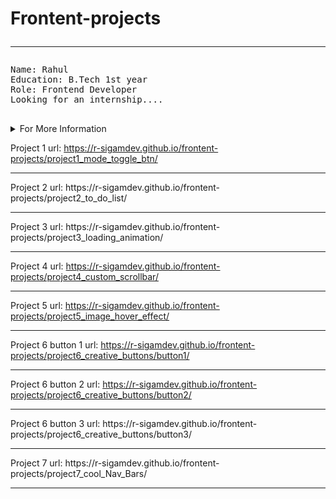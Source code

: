 # Frontent-projects <hr>

<pre>
Name: Rahul
Education: B.Tech 1st year
Role: Frontend Developer
Looking for an internship....
    
</pre>
<details>
    <summary>For More Information</summary>
    <pre>
    I completed my pre-university course in IIIT Nuzvid.
    I am good at HTML, CSS & JAVASCRIPT.
    I love learning something new everyday.
    </pre>
</details>

Project 1 url: https://r-sigamdev.github.io/frontent-projects/project1_mode_toggle_btn/

<hr>
Project 2 url: https://r-sigamdev.github.io/frontent-projects/project2_to_do_list/
<hr>
Project 3 url: https://r-sigamdev.github.io/frontent-projects/project3_loading_animation/
<hr>

Project 4 url: https://r-sigamdev.github.io/frontent-projects/project4_custom_scrollbar/

<hr>

Project 5 url: https://r-sigamdev.github.io/frontent-projects/project5_image_hover_effect/

<hr>

Project 6 button 1 url: https://r-sigamdev.github.io/frontent-projects/project6_creative_buttons/button1/

<hr>

Project 6 button 2 url: https://r-sigamdev.github.io/frontent-projects/project6_creative_buttons/button2/

<hr>
Project 6 button 3 url: https://r-sigamdev.github.io/frontent-projects/project6_creative_buttons/button3/
<hr>
Project 7 url: https://r-sigamdev.github.io/frontent-projects/project7_cool_Nav_Bars/
<hr>
